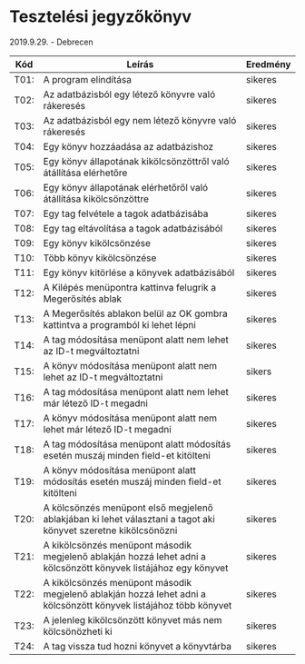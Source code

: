 # Tesztelési jegyzőkönyv

2019.9.29. - Debrecen


Kód  |Leírás                                                           |Eredmény
-----|-----------------------------------------------------------------|--------
T01: | A program elindítása                                            |sikeres
T02: |Az adatbázisból egy létező könyvre való rákeresés                |sikeres
T03: |Az adatbázisból egy nem létező könyvre való rákeresés            |sikeres
T04: |Egy könyv hozzáadása az adatbázishoz                             |sikeres
T05: |Egy könyv állapotának kikölcsönzöttről való átállítása elérhetőre|sikeres
T06: |Egy könyv állapotának elérhetőről való átállítása kikölcsönzöttre|sikeres
T07: |Egy tag felvétele a tagok adatbázisába                           |sikeres
T08: |Egy tag eltávolítása a tagok adatbázisából                       |sikeres
T09: |Egy könyv kikölcsönzése                                          |sikeres
T10: |Több könyv kikölcsönzése                                         |sikeres
T11: |Egy könyv kitörlése a könyvek adatbázisából                      |sikeres
T12: |A Kilépés menüpontra kattinva felugrik a Megerősítés ablak       |sikeres
T13: |A Megerősítés ablakon belül az OK gombra kattintva a programból ki lehet lépni |sikeres
T14: |A tag módosítása menüpont alatt nem lehet az ID-t megváltoztatni |sikeres
T15: |A könyv módosítása menüpont alatt nem lehet az ID-t megváltoztatni |sikers
T16: |A tag módosítása menüpont alatt nem lehet már létező ID-t megadni |sikeres
T17: |A könyv módosítása menüpont alatt nem lehet már létező ID-t megadni |sikeres
T18: |A tag módosítása menüpont alatt módosítás esetén muszáj minden field-et kitölteni |sikeres
T19: |A könyv módosítása menüpont alatt módosítás esetén muszáj minden field-et kitölteni |sikeres
T20: |A kölcsönzés menüpont első megjelenő ablakjában ki lehet választani a tagot aki könyvet szeretne kikölcsönözni |sikeres
T21: |A kikölcsönzés menüpont második megjelenő ablakján hozzá lehet adni a kölcsönzött könyvek listájához egy könyvet |sikeres
T22: |A kikölcsönzés menüpont második megjelenő ablakján hozzá lehet adni a kölcsönzött könyvek listájához több könyvet |sikeres
T23: |A jelenleg kikölcsönzött könyvet más nem kölcsönözheti ki |sikeres
T24: |A tag vissza tud hozni könyvet a könyvtárba |sikeres